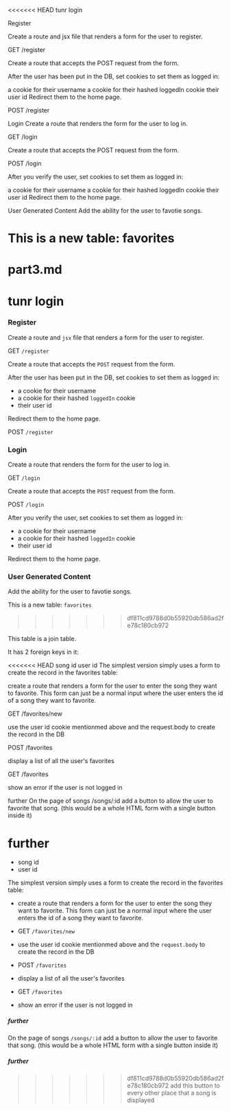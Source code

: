<<<<<<< HEAD
tunr login

Register

Create a route and jsx file that renders a form for the user to register.

GET /register

Create a route that accepts the POST request from the form.

After the user has been put in the DB, set cookies to set them as logged in:

a cookie for their username
a cookie for their hashed loggedIn cookie
their user id
Redirect them to the home page.

POST /register

Login
Create a route that renders the form for the user to log in.

GET /login

Create a route that accepts the POST request from the form.

POST /login

After you verify the user, set cookies to set them as logged in:

a cookie for their username
a cookie for their hashed loggedIn cookie
their user id
Redirect them to the home page.

User Generated Content
Add the ability for the user to favotie songs.

This is a new table: favorites
=======
part3.md
=======
# tunr login

### Register

Create a route and `jsx` file that renders a form for the user to register.

GET `/register`

Create a route that accepts the `POST` request from the form.

After the user has been put in the DB, set cookies to set them as logged in:

- a cookie for their username
- a cookie for their hashed `loggedIn` cookie
- their user id

Redirect them to the home page.

POST `/register`

### Login

Create a route that renders the form for the user to log in.

GET `/login`

Create a route that accepts the `POST` request from the form.

POST `/login`

After you verify the user, set cookies to set them as logged in:

- a cookie for their username
- a cookie for their hashed `loggedIn` cookie
- their user id

Redirect them to the home page.

### User Generated Content

Add the ability for the user to favotie songs.

This is a new table: `favorites`
>>>>>>> df811cd9788d0b55920db586ad2fe78c180cb972

This table is a join table.

It has 2 foreign keys in it:

<<<<<<< HEAD
song id
user id
The simplest version simply uses a form to create the record in the favorites table:

create a route that renders a form for the user to enter the song they want to favorite. This form can just be a normal input where the user enters the id of a song they want to favorite.

GET /favorites/new

use the user id cookie mentionmed above and the request.body to create the record in the DB

POST /favorites

display a list of all the user's favorites

GET /favorites

show an error if the user is not logged in

further
On the page of songs /songs/:id add a button to allow the user to favorite that song. (this would be a whole HTML form with a single button inside it)

further
=======
- song id
- user id

The simplest version simply uses a form to create the record in the favorites table:

- create a route that renders a form for the user to enter the song they want to favorite. This form can just be a normal input where the user enters the id of a song they want to favorite.

- GET `/favorites/new`

- use the user id cookie mentionmed above and the `request.body` to create the record in the DB

- POST `/favorites`

- display a list of all the user's favorites

- GET `/favorites`

- show an error if the user is not logged in

##### further
On the page of songs `/songs/:id` add a button to allow the user to favorite that song. (this would be a whole HTML form with a single button inside it)

##### further
>>>>>>> df811cd9788d0b55920db586ad2fe78c180cb972
add this button to every other place that a song is displayed